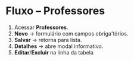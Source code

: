 # Fluxo – Professores

1. Acessar **Professores**.
2. **Novo** → formulário com campos obriga'tórios.
3. **Salvar** → retorna para lista.
4. **Detalhes** → abre modal informativo.
5. **Editar**/**Excluir** na linha da tabela